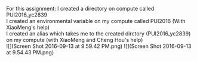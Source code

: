 For this assignment:
I created a directory on compute called PUI2016_yc2839  
I created an environmental variable on my compute called PUI2016 (With XiaoMeng's help)  
I created an alias which takes me to the created dirctory (PUI2016_yc2839) on my compute (with XiaoMeng and Cheng Hou's help)   
![](Screen Shot 2016-09-13 at 9.59.42 PM.png)
![](Screen Shot 2016-09-13 at 9.54.43 PM.png)
